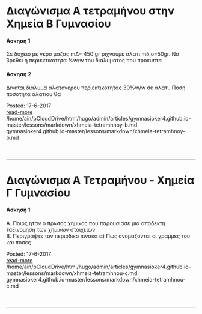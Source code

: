 

# Διαγώνισμα Α τετραμήνου στην Χημεία Β Γυμνασίου

#### Ασκηση 1
Σε δοχειο με νερο μαζας mΔ= 450 gr ριχνουμε αλατι mδ.ο=50gr.
Να βρεθει η περιεκτικοτητα %w/w του διαλυματος που προκυπτει

#### Ασκηση 2
Δινεται διαλυμα αλατονερου  περιεκτικοτητας 30%w/w σε αλατι.
Ποση ποσοτητα αλατιου θα
<br>
<div class='readmore'>
Posted: 17-6-2017
<br><a class="readmorelink" href="../gymnasioker4.github.io-master/lessons/markdown/xhmeia-tetramhnoy-b.md">read-more</a><br>/home/ain/pCloudDrive/html/hugo/admin/articles/gymnasioker4.github.io-master/lessons/markdown/xhmeia-tetramhnoy-b.md<br>gymnasioker4.github.io-master/lessons/markdown/xhmeia-tetramhnoy-b.md
<br><br><br>
</div>
<hr>




<script type="text/javascript" async
  src="https://cdnjs.cloudflare.com/ajax/libs/mathjax/2.7.2/MathJax.js?config=TeX-MML-AM_CHTML">
</script>


# Διαγώνισμα Α Τετραμήνου - Χημεία Γ Γυμνασίου

#### Ασκηση 1
Α. Ποιος ηταν ο πρωτος χημικος που παρουσιασε μια αποδεκτη ταξινομηση των χημικων στοιχειων  
Β. Περιγραψτε τον περιοδικο πινακα
α) Πως ονομαζονται οι γραμμες του και ποσες
<br>
<div class='readmore'>
Posted: 17-6-2017
<br><a class="readmorelink" href="../gymnasioker4.github.io-master/lessons/markdown/xhmeia-tetramhnou-c.md">read-more</a><br>/home/ain/pCloudDrive/html/hugo/admin/articles/gymnasioker4.github.io-master/lessons/markdown/xhmeia-tetramhnou-c.md<br>gymnasioker4.github.io-master/lessons/markdown/xhmeia-tetramhnou-c.md
<br><br><br>
</div>
<hr>
